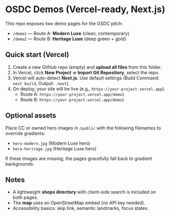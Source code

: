 # OSDC Demos (Vercel-ready, Next.js)

This repo exposes two demo pages for the OSDC pitch:

- `/demo1` — Route A: **Modern Luxe** (clean, contemporary)
- `/demo2` — Route B: **Heritage Luxe** (deep green + gold)

## Quick start (Vercel)

1. Create a new GitHub repo (empty) and **upload all files** from this folder.
2. In Vercel, click **New Project → Import Git Repository**, select the repo.
3. Vercel will auto-detect **Next.js**. Use default settings (Build Command: `next build`, Output: `.next`).
4. On deploy, your site will be live (e.g., `https://your-project.vercel.app`).  
   - Route A: `https://your-project.vercel.app/demo1`
   - Route B: `https://your-project.vercel.app/demo2`

## Optional assets

Place CC or owned hero images in `/public` with the following filenames to override gradients:

- `hero-modern.jpg` (Modern Luxe hero)
- `hero-heritage.jpg` (Heritage Luxe hero)

If these images are missing, the pages gracefully fall back to gradient backgrounds.

## Notes

- A lightweight **shops directory** with client-side search is included on both pages.
- The **map** uses an OpenStreetMap embed (no API key needed).
- Accessibility basics: skip link, semantic landmarks, focus states.
